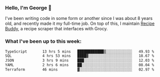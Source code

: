 ### Hello, I'm George 👋

I've been writing code in some form or another since I was about 8 years old, and recently made it my full-time job. On top of this, I maintain [Recipe Buddy](https://github.com/georgegebbett/recipe-buddy), a recipe scraper that interfaces with Grocy.  

<!--
**georgegebbett/georgegebbett** is a ✨ _special_ ✨ repository because its `README.md` (this file) appears on your GitHub profile.

Here are some ideas to get you started:

- 🔭 I’m currently working on ...
- 🌱 I’m currently learning ...
- 👯 I’m looking to collaborate on ...
- 🤔 I’m looking for help with ...
- 💬 Ask me about ...
- 📫 How to reach me: ...
- 😄 Pronouns: ...
- ⚡ Fun fact: ...
-->

### What I've been up to this week:
<!--START_SECTION:waka-->

```txt
TypeScript       13 hrs 5 mins   ████████████▒░░░░░░░░░░░░   49.93 %
SQL              4 hrs 53 mins   ████▓░░░░░░░░░░░░░░░░░░░░   18.67 %
JSON             3 hrs 9 mins    ███░░░░░░░░░░░░░░░░░░░░░░   12.03 %
YAML             2 hrs 6 mins    ██░░░░░░░░░░░░░░░░░░░░░░░   08.04 %
Terraform        46 mins         ▓░░░░░░░░░░░░░░░░░░░░░░░░   02.97 %
```

<!--END_SECTION:waka-->
